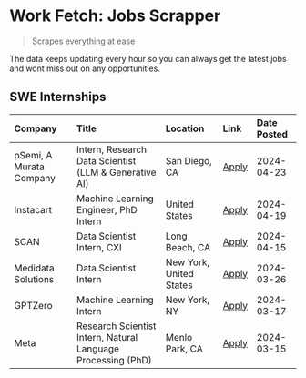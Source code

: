# Work Fetch: Jobs Scrapper
> Scrapes everything at ease

The data keeps updating every hour so you can always get the latest jobs and wont miss out on any opportunities.

## SWE Internships
<!--START_SECTION:workfetch-->
| Company                 | Title                                                        | Location                | Link                                                                                                                                                                                                                                                                         | Date Posted   |
|:------------------------|:-------------------------------------------------------------|:------------------------|:-----------------------------------------------------------------------------------------------------------------------------------------------------------------------------------------------------------------------------------------------------------------------------|:--------------|
| pSemi, A Murata Company | Intern, Research Data Scientist (LLM & Generative AI)        | San Diego, CA           | [Apply](https://www.linkedin.com/jobs/view/intern-research-data-scientist-llm-generative-ai-at-psemi-a-murata-company-3887074168?position=4&pageNum=0&refId=Xhh%2BOnFtU9t0NKiACnuLlQ%3D%3D&trackingId=0PqveykyeVGI0RI76TOQcA%3D%3D&trk=public_jobs_jserp-result_search-card) | 2024-04-23    |
| Instacart               | Machine Learning Engineer, PhD Intern                        | United States           | [Apply](https://www.linkedin.com/jobs/view/machine-learning-engineer-phd-intern-at-instacart-3901991739?position=2&pageNum=0&refId=Xhh%2BOnFtU9t0NKiACnuLlQ%3D%3D&trackingId=L9LsxxOdFTDOqJhxB%2BrO%2Fw%3D%3D&trk=public_jobs_jserp-result_search-card)                      | 2024-04-19    |
| SCAN                    | Data Scientist Intern, CXI                                   | Long Beach, CA          | [Apply](https://www.linkedin.com/jobs/view/data-scientist-intern-cxi-at-scan-3899690492?position=10&pageNum=0&refId=Xhh%2BOnFtU9t0NKiACnuLlQ%3D%3D&trackingId=mPDjV%2FoYKVIZuEOLl%2BDbpw%3D%3D&trk=public_jobs_jserp-result_search-card)                                     | 2024-04-15    |
| Medidata Solutions      | Data Scientist Intern                                        | New York, United States | [Apply](https://www.linkedin.com/jobs/view/data-scientist-intern-at-medidata-solutions-3810253704?position=9&pageNum=0&refId=Xhh%2BOnFtU9t0NKiACnuLlQ%3D%3D&trackingId=%2FlEYwsUjJlJeITCIODcE6w%3D%3D&trk=public_jobs_jserp-result_search-card)                              | 2024-03-26    |
| GPTZero                 | Machine Learning Intern                                      | New York, NY            | [Apply](https://www.linkedin.com/jobs/view/machine-learning-intern-at-gptzero-3860723963?position=8&pageNum=0&refId=Xhh%2BOnFtU9t0NKiACnuLlQ%3D%3D&trackingId=%2F2F9OVpeGlq0JJtjuNpZHg%3D%3D&trk=public_jobs_jserp-result_search-card)                                       | 2024-03-17    |
| Meta                    | Research Scientist Intern, Natural Language Processing (PhD) | Menlo Park, CA          | [Apply](https://www.linkedin.com/jobs/view/research-scientist-intern-natural-language-processing-phd-at-meta-3858718375?position=7&pageNum=0&refId=Xhh%2BOnFtU9t0NKiACnuLlQ%3D%3D&trackingId=1khr1LkBYIs82Dcos7n%2B4g%3D%3D&trk=public_jobs_jserp-result_search-card)        | 2024-03-15    |
<!--END_SECTION:workfetch-->
